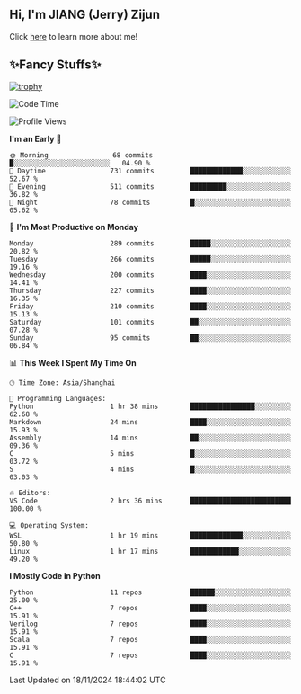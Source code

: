 ## Hi, I'm JIANG (Jerry) Zijun

Click [here](https://jzjerry.github.io/about/) to learn more about me!

## ✨Fancy Stuffs✨
[![trophy](https://github-profile-trophy.vercel.app/?username=jzjerry&theme=onedark)](https://github.com/ryo-ma/github-profile-trophy)
<!--START_SECTION:waka-->
![Code Time](http://img.shields.io/badge/Code%20Time-858%20hrs%2037%20mins-blue)

![Profile Views](http://img.shields.io/badge/Profile%20Views-0-blue)

**I'm an Early 🐤** 

```text
🌞 Morning                68 commits          █░░░░░░░░░░░░░░░░░░░░░░░░   04.90 % 
🌆 Daytime                731 commits         █████████████░░░░░░░░░░░░   52.67 % 
🌃 Evening                511 commits         █████████░░░░░░░░░░░░░░░░   36.82 % 
🌙 Night                  78 commits          █░░░░░░░░░░░░░░░░░░░░░░░░   05.62 % 
```
📅 **I'm Most Productive on Monday** 

```text
Monday                   289 commits         █████░░░░░░░░░░░░░░░░░░░░   20.82 % 
Tuesday                  266 commits         █████░░░░░░░░░░░░░░░░░░░░   19.16 % 
Wednesday                200 commits         ████░░░░░░░░░░░░░░░░░░░░░   14.41 % 
Thursday                 227 commits         ████░░░░░░░░░░░░░░░░░░░░░   16.35 % 
Friday                   210 commits         ████░░░░░░░░░░░░░░░░░░░░░   15.13 % 
Saturday                 101 commits         ██░░░░░░░░░░░░░░░░░░░░░░░   07.28 % 
Sunday                   95 commits          ██░░░░░░░░░░░░░░░░░░░░░░░   06.84 % 
```


📊 **This Week I Spent My Time On** 

```text
🕑︎ Time Zone: Asia/Shanghai

💬 Programming Languages: 
Python                   1 hr 38 mins        ████████████████░░░░░░░░░   62.68 % 
Markdown                 24 mins             ████░░░░░░░░░░░░░░░░░░░░░   15.93 % 
Assembly                 14 mins             ██░░░░░░░░░░░░░░░░░░░░░░░   09.36 % 
C                        5 mins              █░░░░░░░░░░░░░░░░░░░░░░░░   03.72 % 
S                        4 mins              █░░░░░░░░░░░░░░░░░░░░░░░░   03.03 % 

🔥 Editors: 
VS Code                  2 hrs 36 mins       █████████████████████████   100.00 % 

💻 Operating System: 
WSL                      1 hr 19 mins        █████████████░░░░░░░░░░░░   50.80 % 
Linux                    1 hr 17 mins        ████████████░░░░░░░░░░░░░   49.20 % 
```

**I Mostly Code in Python** 

```text
Python                   11 repos            ██████░░░░░░░░░░░░░░░░░░░   25.00 % 
C++                      7 repos             ████░░░░░░░░░░░░░░░░░░░░░   15.91 % 
Verilog                  7 repos             ████░░░░░░░░░░░░░░░░░░░░░   15.91 % 
Scala                    7 repos             ████░░░░░░░░░░░░░░░░░░░░░   15.91 % 
C                        7 repos             ████░░░░░░░░░░░░░░░░░░░░░   15.91 % 
```




 Last Updated on 18/11/2024 18:44:02 UTC
<!--END_SECTION:waka-->
